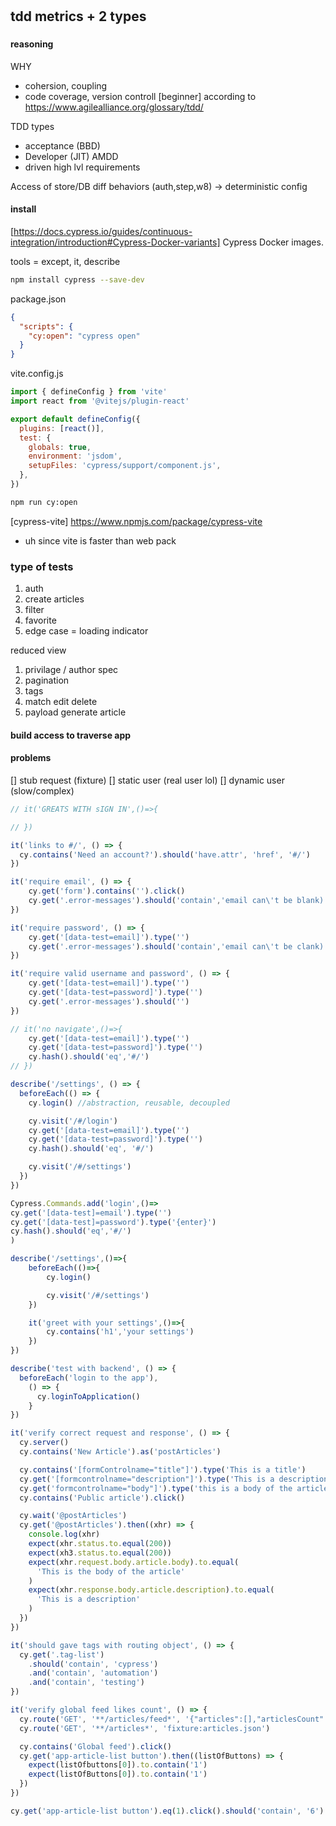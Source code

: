 #

## tdd metrics + 2 types

###

#### reasoning

WHY

- cohersion, coupling
- code coverage, version controll
  [beginner] according to <https://www.agilealliance.org/glossary/tdd/>

TDD types

- acceptance (BBD)
- Developer (JIT)
  AMDD
- driven high lvl requirements

Access of store/DB diff behaviors (auth,step,w8) -> deterministic config

#### install

[https://docs.cypress.io/guides/continuous-integration/introduction#Cypress-Docker-variants] Cypress Docker images.

tools = except, it, describe

```sh
npm install cypress --save-dev
```

package.json

```json
{
  "scripts": {
    "cy:open": "cypress open"
  }
}
```

vite.config.js

```js
import { defineConfig } from 'vite'
import react from '@vitejs/plugin-react'

export default defineConfig({
  plugins: [react()],
  test: {
    globals: true,
    environment: 'jsdom',
    setupFiles: 'cypress/support/component.js',
  },
})
```

```sh
npm run cy:open
```

[cypress-vite] https://www.npmjs.com/package/cypress-vite

- uh since vite is faster than web pack

### type of tests

1. auth
2. create articles
3. filter
4. favorite
5. edge case = loading indicator

reduced view

1. privilage / author spec
2. pagination
3. tags
4. match edit delete
5. payload generate article

#### build access to traverse app

#### problems

[] stub request (fixture)
[] static user (real user lol)
[] dynamic user (slow/complex)

```js
// it('GREATS WITH sIGN IN',()=>{

// })

it('links to #/', () => {
  cy.contains('Need an account?').should('have.attr', 'href', '#/')
})

it('require email', () => {
    cy.get('form').contains('').click()
    cy.get('.error-messages').should('contain','email can\'t be blank)
})

it('require password', () => {
    cy.get('[data-test=email]').type('')
    cy.get('.error-messages').should('contain','email can\'t be clank)
})

it('require valid username and password', () => {
    cy.get('[data-test=email]').type('')
    cy.get('[data-test=password]').type('')
    cy.get('.error-messages').should('')
})

// it('no navigate',()=>{
    cy.get('[data-test=email]').type('')
    cy.get('[data-test=password]').type('')
    cy.hash().should('eq','#/')
// })
```

```jsx
describe('/settings', () => {
  beforeEach(() => {
    cy.login() //abstraction, reusable, decoupled

    cy.visit('/#/login')
    cy.get('[data-test=email]').type('')
    cy.get('[data-test=password]').type('')
    cy.hash().should('eq', '#/')

    cy.visit('/#/settings')
  })
})
```

```js
Cypress.Commands.add('login',()=>
cy.get('[data-test]=email').type('')
cy.get('[data-test]=password').type('{enter}')
cy.hash().should('eq','#/')
)

describe('/settings',()=>{
    beforeEach(()=>{
        cy.login()

        cy.visit('/#/settings')
    })

    it('greet with your settings',()=>{
        cy.contains('h1','your settings')
    })
})
```

```js
describe('test with backend', () => {
  beforeEach('login to the app'),
    () => {
      cy.loginToApplication()
    }
})

it('verify correct request and response', () => {
  cy.server()
  cy.contains('New Article').as('postArticles')

  cy.contains('[formControlname="title"]').type('This is a title')
  cy.get('[formcontrolname="description"]').type('This is a description')
  cy.get('formcontrolname="body"]').type('this is a body of the article')
  cy.contains('Public article').click()

  cy.wait('@postArticles')
  cy.get('@postArticles').then((xhr) => {
    console.log(xhr)
    expect(xhr.status.to.equal(200))
    expect(xh3.status.to.equal(200))
    expect(xhr.request.body.article.body).to.equal(
      'This is the body of the article'
    )
    expect(xhr.response.body.article.description).to.equal(
      'This is a description'
    )
  })
})
```

```js
it('should gave tags with routing object', () => {
  cy.get('.tag-list')
    .should('contain', 'cypress')
    .and('contain', 'automation')
    .and('contain', 'testing')
})

it('verify global feed likes count', () => {
  cy.route('GET', '**/articles/feed*', '{"articles":[],"articlesCount":0')
  cy.route('GET', '**/articles*', 'fixture:articles.json')

  cy.contains('Global feed').click()
  cy.get('app-article-list button').then((listOfButtons) => {
    expect(listOfbuttons[0]).to.contain('1')
    expect(listOfButtons[0]).to.contain('1')
  })
})
```

```js
cy.get('app-article-list button').eq(1).click().should('contain', '6')
```
